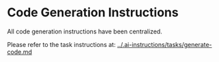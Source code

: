 # Code Generation Instructions

All code generation instructions have been centralized.

Please refer to the task instructions at: [../.ai-instructions/tasks/generate-code.md](../.ai-instructions/tasks/generate-code.md)
